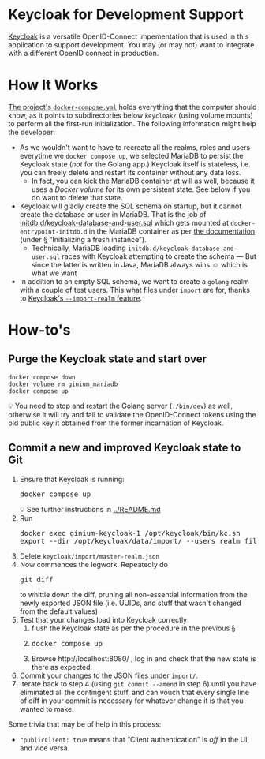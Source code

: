 # Keycloak for Development Support

[Keycloak](https://www.keycloak.org/) is a versatile OpenID-Connect impementation that is used in this application to support development. You may (or may not) want to integrate with a different OpenID connect in production.

# How It Works

[The project's `docker-compose.yml`](../docker-compose.yml) holds everything that the computer should know, as it points to subdirectories below `keycloak/` (using volume mounts) to perform all the first-run initialization. The following information might help the developer:

- As we wouldn't want to have to recreate all the realms, roles and users everytime we `docker compose up`, we selected MariaDB to persist the Keycloak state (*not* for the Golang app.) Keycloak itself is stateless, i.e. you can freely delete and restart its container without any data loss.
  - In fact, you can kick the MariaDB container at will as well, because it uses a *Docker volume* for its own persistent state. See below if you do want to delete that state.
- Keycloak will gladly create the SQL schema on startup, but it cannot create the database or user in MariaDB. That is the job of [initdb.d/keycloak-database-and-user.sql](initdb.d/keycloak-database-and-user.sql) which gets mounted at `docker-entrypoint-initdb.d` in the MariaDB container as per [the documentation](https://hub.docker.com/_/mariadb) (under § “Initializing a fresh instance”).
  - Technically, MariaDB loading `initdb.d/keycloak-database-and-user.sql` races with Keycloak attempting to create the schema — But since the latter is written in Java, MariaDB always wins ☺ which is what we want
- In addition to an empty SQL schema, we want to create a `golang` realm with a couple of test users. This what files under `import` are for, thanks to [Keycloak's `--import-realm` feature](https://www.keycloak.org/server/importExport#_importing_a_realm_during_startup).

# How-to's

## Purge the Keycloak state and start over

```
docker compose down
docker volume rm ginium_mariadb
docker compose up
```

💡 You need to stop and restart the Golang server (`./bin/dev`) as well, otherwise it will try and fail to validate the OpenID-Connect tokens using the old public key it obtained from the former incarnation of Keycloak.

## Commit a new and improved Keycloak state to Git

1. Ensure that Keycloak is running: <pre>docker compose up</pre>💡 See further instructions in [../README.md](../README.md)
2. Run <pre>docker exec ginium-keycloak-1 /opt/keycloak/bin/kc.sh export --dir /opt/keycloak/data/import/ --users realm_file</pre>
3. Delete `keycloak/import/master-realm.json`
4. Now commences the legwork. Repeatedly do <pre>git diff</pre> to whittle down the diff, pruning all non-essential information from the newly exported JSON file (i.e. UUIDs, and stuff that wasn't changed from the default values)
5. Test that your changes load into Keycloak correctly:
   1. flush the Keycloak state as per the procedure in the previous §
   2. <pre>docker compose up</pre>
   3. Browse http://localhost:8080/ , log in and check that the new state is there as expected.
6. Commit your changes to the JSON files under `import/`.
7. Iterate back to step 4 (using `git commit --amend` in step 6) until you have eliminated all the contingent stuff, and can vouch that every single line of diff in your commit is necessary for whatever change it is that you wanted to make.

Some trivia that may be of help in this process:
- `"publicClient: true` means that “Client authentication” is *off* in the UI, and vice versa.
